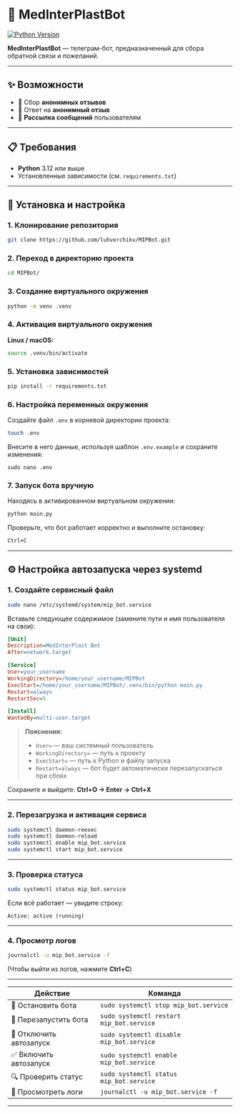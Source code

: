 # 🤖 MedInterPlastBot

[![Python Version](https://img.shields.io/badge/python-3.12+-blue.svg)](https://www.python.org/downloads/)

**MedInterPlastBot** — телеграм-бот, предназначенный для сбора обратной связи и пожеланий.

---

## ✨ Возможности

- 📩 Сбор **анонимных отзывов**
- 💬 Ответ на **анонимный отзыв**
- 📢 **Рассылка сообщений** пользователям

---

## 📋 Требования

- **Python** 3.12 или выше  
- Установленные зависимости (см. `requirements.txt`)

---

## 🚀 Установка и настройка

### 1. Клонирование репозитория

```bash
git clone https://github.com/luhverchikv/MIPBot.git
````

### 2. Переход в директорию проекта

```bash
cd MIPBot/
```

### 3. Создание виртуального окружения

```bash
python -m venv .venv
```

### 4. Активация виртуального окружения

**Linux / macOS:**

```bash
source .venv/bin/activate
```

### 5. Установка зависимостей

```bash
pip install -r requirements.txt
```

### 6. Настройка переменных окружения

Создайте файл `.env` в корневой директории проекта:

```bash
touch .env
```

Внесите в него данные, используя шаблон `.env.example` и сохраните изменения:

```
sudo nano .env
```

### 7. Запуск бота вручную

Находясь в активированном виртуальном окружении:

```bash
python main.py
```

Проверьте, что бот работает корректно и выполните остановку:

```bash
Ctrl+C
```

---

## ⚙️ Настройка автозапуска через systemd

### 1. Создайте сервисный файл

```bash
sudo nano /etc/systemd/system/mip_bot.service
```

Вставьте следующее содержимое (замените пути и имя пользователя на свои):

```ini
[Unit]
Description=MedInterPlast Bot
After=network.target

[Service]
User=your_username
WorkingDirectory=/home/your_username/MIPBot
ExecStart=/home/your_username/MIPBot/.venv/bin/python main.py
Restart=always
RestartSec=5

[Install]
WantedBy=multi-user.target
```

> **Пояснения:**
>
> * `User=` — ваш системный пользователь
> * `WorkingDirectory=` — путь к проекту
> * `ExecStart=` — путь к Python и файлу запуска
> * `Restart=always` — бот будет автоматически перезапускаться при сбоях

Сохраните и выйдите: **Ctrl+O → Enter → Ctrl+X**

---

### 2. Перезагрузка и активация сервиса

```bash
sudo systemctl daemon-reexec
sudo systemctl daemon-reload
sudo systemctl enable mip_bot.service
sudo systemctl start mip_bot.service
```

---

### 3. Проверка статуса

```bash
sudo systemctl status mip_bot.service
```

Если всё работает — увидите строку:

```
Active: active (running)
```

---

### 4. Просмотр логов

```bash
journalctl -u mip_bot.service -f
```

(Чтобы выйти из логов, нажмите **Ctrl+C**)

---
| Действие                | Команда                                  |
| ----------------------- | ---------------------------------------- |
| 🛑 Остановить бота      | `sudo systemctl stop mip_bot.service`    |
| 🔁 Перезапустить бота   | `sudo systemctl restart mip_bot.service` |
| 🚫 Отключить автозапуск | `sudo systemctl disable mip_bot.service` |
| ✅ Включить автозапуск   | `sudo systemctl enable mip_bot.service`  |
| 🔍 Проверить статус     | `sudo systemctl status mip_bot.service`  |
| 📜 Просмотреть логи     | `journalctl -u mip_bot.service -f`       |

---

